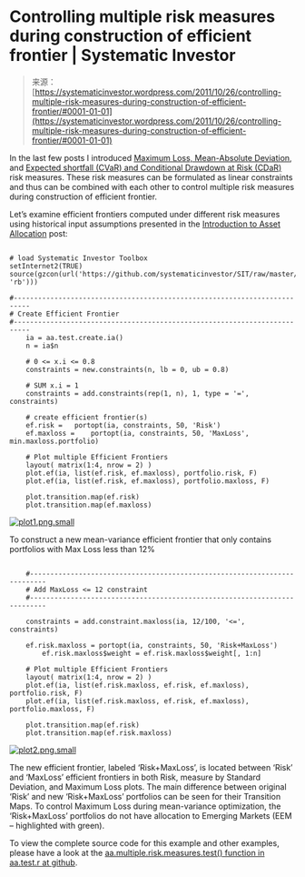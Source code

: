 <!--yml
category: 未分类
date: 2024-05-18 14:47:54
-->

# Controlling multiple risk measures during construction of efficient frontier | Systematic Investor

> 来源：[https://systematicinvestor.wordpress.com/2011/10/26/controlling-multiple-risk-measures-during-construction-of-efficient-frontier/#0001-01-01](https://systematicinvestor.wordpress.com/2011/10/26/controlling-multiple-risk-measures-during-construction-of-efficient-frontier/#0001-01-01)

In the last few posts I introduced [Maximum Loss, Mean-Absolute Deviation](https://systematicinvestor.wordpress.com/2011/10/14/maximum-loss-and-mean-absolute-deviation-risk-measures/), and [Expected shortfall (CVaR) and Conditional Drawdown at Risk (CDaR)](https://systematicinvestor.wordpress.com/2011/10/25/expected-shortfall-cvar-and-conditional-drawdown-at-risk-cdar-risk-measures/) risk measures. These risk measures can be formulated as linear constraints and thus can be combined with each other to control multiple risk measures during construction of efficient frontier.

Let’s examine efficient frontiers computed under different risk measures using historical input assumptions presented in the [Introduction to Asset Allocation](https://systematicinvestor.wordpress.com/2011/10/13/introduction-to-asset-allocation/) post:

```

# load Systematic Investor Toolbox
setInternet2(TRUE)
source(gzcon(url('https://github.com/systematicinvestor/SIT/raw/master/sit.gz', 'rb')))

#--------------------------------------------------------------------------
# Create Efficient Frontier
#--------------------------------------------------------------------------
	ia = aa.test.create.ia()
	n = ia$n		

	# 0 <= x.i <= 0.8
	constraints = new.constraints(n, lb = 0, ub = 0.8)

	# SUM x.i = 1
	constraints = add.constraints(rep(1, n), 1, type = '=', constraints)		

	# create efficient frontier(s)
	ef.risk = 	portopt(ia, constraints, 50, 'Risk')
	ef.maxloss = 	portopt(ia, constraints, 50, 'MaxLoss',	min.maxloss.portfolio)

	# Plot multiple Efficient Frontiers
	layout( matrix(1:4, nrow = 2) )
	plot.ef(ia, list(ef.risk, ef.maxloss), portfolio.risk, F)	
	plot.ef(ia, list(ef.risk, ef.maxloss), portfolio.maxloss, F)	

	plot.transition.map(ef.risk)
	plot.transition.map(ef.maxloss)

```

[![](img/ebc4c0ec66bc6b164dd009d535b30c37.png "plot1.png.small")](https://systematicinvestor.wordpress.com/wp-content/uploads/2011/10/plot1-small7.png)

To construct a new mean-variance efficient frontier that only contains portfolios with Max Loss less than 12%

```

	#--------------------------------------------------------------------------
	# Add MaxLoss <= 12 constraint
	#--------------------------------------------------------------------------

	constraints = add.constraint.maxloss(ia, 12/100, '<=', constraints)	

	ef.risk.maxloss = portopt(ia, constraints, 50, 'Risk+MaxLoss')
		ef.risk.maxloss$weight = ef.risk.maxloss$weight[, 1:n]

	# Plot multiple Efficient Frontiers
	layout( matrix(1:4, nrow = 2) )
	plot.ef(ia, list(ef.risk.maxloss, ef.risk, ef.maxloss), portfolio.risk, F)	
	plot.ef(ia, list(ef.risk.maxloss, ef.risk, ef.maxloss), portfolio.maxloss, F)	

	plot.transition.map(ef.risk)
	plot.transition.map(ef.risk.maxloss)

```

[![](img/26111cb11134dce42dee8db61d818684.png "plot2.png.small")](https://systematicinvestor.wordpress.com/wp-content/uploads/2011/10/plot2-small7.png)

The new efficient frontier, labeled ‘Risk+MaxLoss’, is located between ‘Risk’ and ‘MaxLoss’ efficient frontiers in both Risk, measure by Standard Deviation, and Maximum Loss plots. The main difference between original ‘Risk’ and new ‘Risk+MaxLoss’ portfolios can be seen for their Transition Maps. To control Maximum Loss during mean-variance optimization, the ‘Risk+MaxLoss’ portfolios do not have allocation to Emerging Markets (EEM – highlighted with green).

To view the complete source code for this example and other examples, please have a look at the [aa.multiple.risk.measures.test() function in aa.test.r at github](https://github.com/systematicinvestor/SIT/blob/master/R/aa.test.r).
